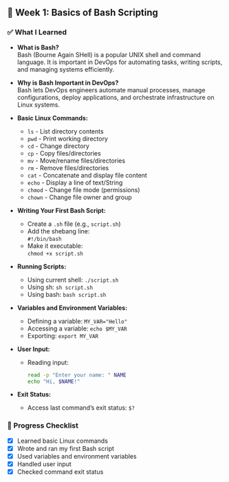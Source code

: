 ## 📅 Week 1: Basics of Bash Scripting

### ✅ What I Learned

- **What is Bash?**  
  Bash (Bourne Again SHell) is a popular UNIX shell and command language. It is important in DevOps for automating tasks, writing scripts, and managing systems efficiently.

- **Why is Bash Important in DevOps?**  
  Bash lets DevOps engineers automate manual processes, manage configurations, deploy applications, and orchestrate infrastructure on Linux systems.

- **Basic Linux Commands:**
  - `ls` - List directory contents
  - `pwd` - Print working directory
  - `cd` - Change directory
  - `cp` - Copy files/directories
  - `mv` - Move/rename files/directories
  - `rm` - Remove files/directories
  - `cat` - Concatenate and display file content
  - `echo` - Display a line of text/String
  - `chmod` - Change file mode (permissions)
  - `chown` - Change file owner and group

- **Writing Your First Bash Script:**
  - Create a `.sh` file (e.g., `script.sh`)
  - Add the shebang line:  
    `#!/bin/bash`
  - Make it executable:  
    `chmod +x script.sh`

- **Running Scripts:**
  - Using current shell: `./script.sh`
  - Using sh: `sh script.sh`
  - Using bash: `bash script.sh`

- **Variables and Environment Variables:**
  - Defining a variable: `MY_VAR="Hello"`
  - Accessing a variable: `echo $MY_VAR`
  - Exporting: `export MY_VAR`

- **User Input:**
  - Reading input:  
    ```bash
    read -p "Enter your name: " NAME
    echo "Hi, $NAME!"
    ```

- **Exit Status:**
  - Access last command’s exit status: `$?`

### 📝 Progress Checklist

- [x] Learned basic Linux commands
- [x] Wrote and ran my first Bash script
- [x] Used variables and environment variables
- [x] Handled user input
- [x] Checked command exit status

